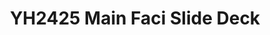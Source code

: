 ---
title: YH2425 Main Faci Slide Deck
redirect_to: https://www.canva.com/design/DAF6J0p35mQ/1iy3uPKDex5jWGm-Ih-bhQ/edit?utm_content=DAF6J0p35mQ&utm_campaign=designshare&utm_medium=link2&utm_source=sharebutton
redirect_from: 
  - /YHMainSlideDeck
  - /yhmainslidedeck
---